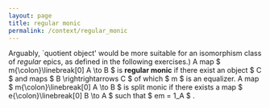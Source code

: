```yaml
---
layout: page
title: regular monic
permalink: /context/regular_monic
---
```

Arguably, `quotient object' would be more suitable for an isomorphism class of *regular* epics, as defined in the following exercises.) A map $ m{\colon}\linebreak[0] A \to B $ is **regular monic** if there exist an object $ C $ and maps $ B \rightrightarrows C $ of which $ m $ is an equalizer. A map $ m{\colon}\linebreak[0] A \to B $ is split monic if there exists a map $ e{\colon}\linebreak[0] B \to A $ such that $ em = 1_A $ .
